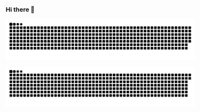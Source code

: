 ### Hi there 👋

![](https://raw.githubusercontent.com/uasuas/uasuas/output/github-contribution-grid-snake-dark.svg)

![snake](https://github.com/uasuas/uasuas/blob/main/github-user-contribution-dark.svg)
<!--
**uasuas/uasuas** is a ✨ _special_ ✨ repository because its `README.md` (this file) appears on your GitHub profile.

Here are some ideas to get you started:

- 🔭 I’m currently working on ...
- 🌱 I’m currently learning ...
- 👯 I’m looking to collaborate on ...
- 🤔 I’m looking for help with ...
- 💬 Ask me about ...
- 📫 How to reach me: ...
- 😄 Pronouns: ...
- ⚡ Fun fact: ...
-->
